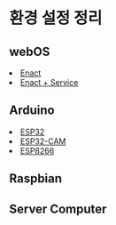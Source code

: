 # 환경 설정 정리
## webOS
<li><a href="https://github.com/webOS-KOSS/main-setting/blob/main/webOS/Enact.md">Enact</a></li>
<li><a href="https://github.com/webOS-KOSS/main-setting/blob/main/webOS/EnactService.md">Enact + Service</a></li>

## Arduino
<li><a href="https://github.com/webOS-KOSS/main-setting/blob/main/Arduino/ESP32.md">ESP32</a></li>
<li><a href="https://github.com/webOS-KOSS/main-setting/blob/main/Arduino/ESP32-CAM.md">ESP32-CAM</a></li>
<li><a href="https://github.com/webOS-KOSS/main-setting/blob/main/Arduino/ESP8266.md">ESP8266</a></li>

## Raspbian

## Server Computer
